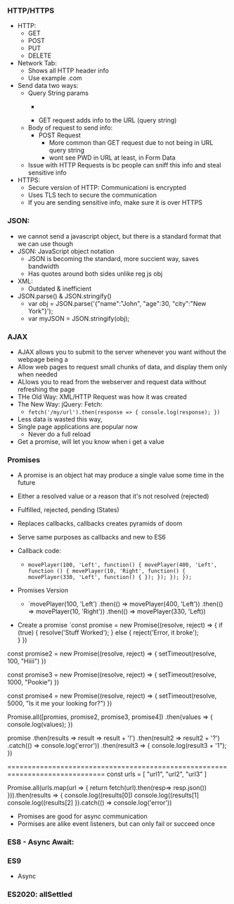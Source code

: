 ### HTTP/HTTPS
* HTTP: 
    * GET
    * POST
    * PUT
    * DELETE
* Network Tab: 
    * Shows all HTTP header info
    * Use example .com
* Send data two ways:
    * Query String params
        * <form method="GET">
        * GET request adds info to the URL (query string)
    * Body of request to send info:
        * POST Request
            * More common than GET request due to not being in URL query string
            * wont see PWD in URL at least, in Form Data
    * Issue with HTTP Requests is bc people can sniff this info and steal sensitive info
* HTTPS: 
    * Secure version of HTTP: Communicationi is encrypted
    * Uses TLS tech to secure the communication
    * If you are sending sensitive info, make sure it is over HTTPS

### JSON:
* we cannot send a javascript object, but there is a standard format that we can use though
* JSON: JavaScript object notation
    * JSON is becoming the standard, more succient way, saves bandwidth
    * Has quotes around both sides unlike reg js obj
* XML: 
    * Outdated & inefficient
* JSON.parse() & JSON.stringify()
    * var obj = JSON.parse('{"name":"John", "age":30, "city":"New York"}');
    * var myJSON = JSON.stringify(obj);

### AJAX
* AJAX allows you to submit to the server whenever you want without the webpage being a <form>
* Allow web pages to request small chunks of data, and display them only when needed
* ALlows you to read from the webserver and request data without refreshing the page
* THe Old Way: XML/HTTP Request was how it was created
* The New Way: jQuery: Fetch:
    * `fetch('/my/url').then(response => {
        console.log(response);
    })`
* Less data is wasted this way, 
* Single page applications are popular now
    * Never do a full reload
* Get a promise, will let you know when i get a value

### Promises
* A promise is an object hat may produce a single value some time in the future
* Either a resolved value or a reason that it's not resolved (rejected)
* Fulfilled, rejected, pending (States)
* Replaces callbacks, callbacks creates pyramids of doom
* Serve same purposes as callbacks and new to ES6
* Callback code:
    * `movePlayer(100, 'Left', function() {
            movePlayer(400, 'Left', function () {
                movePlayer(10, 'Right', function() {
                    movePlayer(330, 'Left', function() {
                    });
                });
            });
    });`
* Promises Version
    * `movePlayer(100, 'Left')
        .then(() => movePlayer(400, 'Left'))
        .then(() => movePlayer(10, 'Right'))
        .then(() => movePlayer(330, 'Left))

* Create a promise
`const promise = new Promise((resolve, reject) => {
    if (true) {
        resolve('Stuff Worked');
    } else {
        reject('Error, it broke');  
    }
})

const promise2 = new Promise((resolve, reject) => {
    setTimeout(resolve, 100, "Hiiii")
})

const promise3 = new Promise((resolve, reject) => {
    setTimeout(resolve, 1000, "Pookie")
})

const promise4 = new Promise((resolve, reject) => {
    setTimeout(resolve, 5000, "Is it me your looking for?")
})

Promise.all([promies, promise2, promise3, promise4])
    .then(values => {
        console.log(values);
    })

promise
    .then(results => result => result + '!')
    .then(result2 => result2 + '?')
    .catch(() => console.log('error')) 
    .then(result3 => {
        console.log(result3 + '1");
    })

==============================================================================
const urls = [
    "url1",
    "url2",
    "url3"
]

Promise.all(urls.map(url => {
    return fetch(url).then(resp=> resp.json())
})).then(results => {
    console.log((results[0])
    console.log((results[1]
    console.log((results[2]
}).catch(() => console.log('error'))

* Promises are good for async communication
* Pormises are alike event listeners, but can only fail or succeed once
### ES8 - Async Await: 

### ES9 
* Async

### ES2020: allSettled